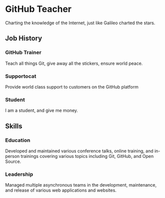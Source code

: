 # GitHub Teacher

Charting the knowledge of the Internet, just like Galileo charted the stars.


## Job History


### GitHub Trainer

Teach all things Git, give away all the stickers, ensure world peace.

### Supportocat

Provide world class support to customers on the GitHub platform

### Student

I am a student, and give me money.

## Skills

### Education

Developed and maintained various conference talks, online training, and in-person trainings covering various topics including Git, GitHub, and Open Source.

### Leadership

Managed multiple asynchronous teams in the development, maintenance, and release of various web applications and websites.

